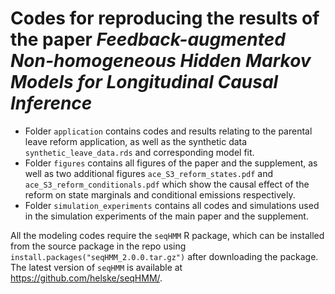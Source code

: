 Codes for reproducing the results of the paper *Feedback-augmented Non-homogeneous Hidden Markov Models for Longitudinal Causal Inference*
================

- Folder `application` contains codes and results relating to the parental leave reform application, as well as the synthetic data `synthetic_leave_data.rds` and corresponding model fit.
- Folder `figures` contains all figures of the paper and the supplement, as well as two additional figures `ace_S3_reform_states.pdf` and `ace_S3_reform_conditionals.pdf` which show the causal effect of the reform on state marginals and conditional emissions respectively.
- Folder `simulation_experiments` contains all codes and simulations used in the simulation experiments of the main paper and the supplement.

All the modeling codes require the `seqHMM` R package, which can be installed from the source package in the repo using `install.packages("seqHMM_2.0.0.tar.gz")` after downloading the package. The latest version of `seqHMM` is available at https://github.com/helske/seqHMM/.
